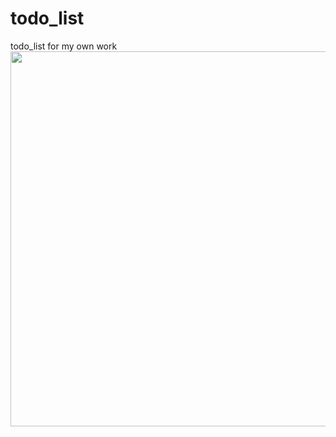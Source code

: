 # todo_list
todo_list for my own work
<img src="https://user-images.githubusercontent.com/60743930/77849896-f0e47e80-7209-11ea-962c-23e8722fd2af.png" width="600px">